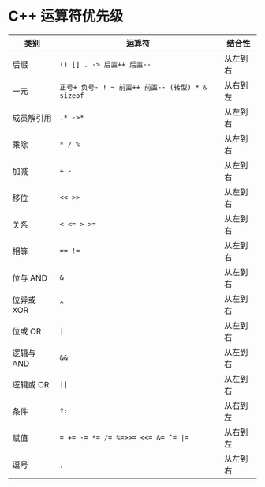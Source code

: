 # C++ 运算符优先级

| 类别       | 运算符                                            | 结合性   |
| ---------- | ------------------------------------------------- | -------- |
| 后缀       | `() [] . -> 后置++ 后置--`                        | 从左到右 |
| 一元       | `正号+ 负号- ! ~ 前置++ 前置-- (转型) * & sizeof` | 从右到左 |
| 成员解引用 | `.* ->*`                                          | 从左到右 |
| 乘除       | `* / %`                                           | 从左到右 |
| 加减       | `+ -`                                             | 从左到右 |
| 移位       | `<< >>`                                           | 从左到右 |
| 关系       | `< <= > >=`                                       | 从左到右 |
| 相等       | `== !=`                                           | 从左到右 |
| 位与 AND   | `&`                                               | 从左到右 |
| 位异或 XOR | `^`                                               | 从左到右 |
| 位或 OR    | `\|`                                              | 从左到右 |
| 逻辑与 AND | `&&`                                              | 从左到右 |
| 逻辑或 OR  | `\|\|`                                            | 从左到右 |
| 条件       | `?:`                                              | 从右到左 |
| 赋值       | `= += -= *= /= %=>>= <<= &= ^= \|=`               | 从右到左 |
| 逗号       | `,`                                               | 从左到右 |
